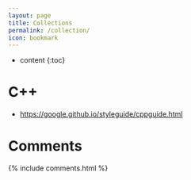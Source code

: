 ```yaml
---
layout: page
title: Collections
permalink: /collection/
icon: bookmark
---
```


* content
{:toc}

# C++
- https://google.github.io/styleguide/cppguide.html

# Comments

{% include comments.html %}
